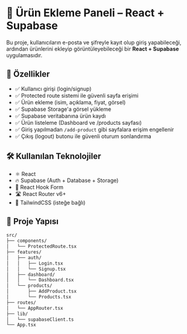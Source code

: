 # 🛒 Ürün Ekleme Paneli – React + Supabase

Bu proje, kullanıcıların e-posta ve şifreyle kayıt olup giriş yapabileceği, ardından ürünlerini ekleyip görüntüleyebileceği bir **React + Supabase** uygulamasıdır.

## 🚀 Özellikler

- ✅ Kullanıcı girişi (login/signup)  
- ✅ Protected route sistemi ile güvenli sayfa erişimi  
- ✅ Ürün ekleme (isim, açıklama, fiyat, görsel)  
- ✅ Supabase Storage'a görsel yükleme  
- ✅ Supabase veritabanına ürün kaydı  
- ✅ Ürün listeleme (Dashboard ve /products sayfası)  
- ✅ Giriş yapılmadan `/add-product` gibi sayfalara erişim engellenir  
- ✅ Çıkış (logout) butonu ile güvenli oturum sonlandırma

## 🛠️ Kullanılan Teknolojiler

- ⚛️ React
- 🔥 Supabase (Auth + Database + Storage)
- 🎯 React Hook Form
- 🛣 React Router v6+
- 🧱 TailwindCSS (isteğe bağlı)

## 📁 Proje Yapısı

```bash
src/
├── components/
│   └── ProtectedRoute.tsx
├── features/
│   ├── auth/
│   │   ├── Login.tsx
│   │   └── Signup.tsx
│   ├── dashboard/
│   │   └── Dashboard.tsx
│   └── products/
│       ├── AddProduct.tsx
│       └── Products.tsx
├── routes/
│   └── AppRouter.tsx
├── lib/
│   └── supabaseClient.ts
└── App.tsx
